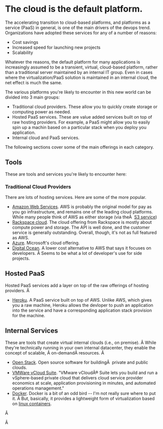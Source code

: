 # The cloud is the default platform.

The accelerating transition to cloud-based platforms, and platforms as a service (PaaS) in general, is one of the main drivers of the devops trend. Organizations have adopted these services for any of a number of reasons:

* Cost savings
* Increased speed for launching new projects
* Scalability

Whatever the reasons, the default platform for many applications is increasingly assumed to be a transient, virtual, cloud-based platform, rather than a traditional server maintained by an internal IT group. Even in cases where the virtualization/PaaS solution is maintained in an internal cloud, the net effect is much the same.

The various platforms you're likely to encounter in this new world can be divided into 3 main groups:

* Traditional cloud providers. These allow you to quickly create storage or computing power as needed.
* Hosted PaaS services. These are value added services built on top of raw hosting providers.  For example, a PaaS might allow you to easily spin up a machin based on a particular stack when you deploy you application.
* Internal cloud and PaaS services.

The following sections cover some of the main offerings in each category.

## Tools

These are tools and services you're likely to encounter here:

### Traditional Cloud Providers

There are lots of hosting services. Here are some of the more popular.

* [Amazon Web Services](http://aws.amazon.com/).  AWS is probably the original model for pay as you go infrastructure, and remains one of the leading cloud platforms. While many people think of AWS as either storage (via theÂ  [S3 service](http://aws.amazon.com/s3/)) 
* [Rackspace cloud](https://mycloud.rackspace.com/). The cloud offering from Rackspace is mostly about compute power and storage. The API is well done, and the customer service is generally outstanding. Overall, though, it's not as full featured as AWS.
* [Azure](http://www.windowsazure.com/). Microsoft's cloud offering.
* [Digital Ocean](https://www.digitalocean.com/). A lower cost alternative to AWS that says it focuses on developers. Â Seems to be what a lot of developer's use for side projects.

## Hosted PaaS

Hosted PaaS services add a layer on top of the raw offerings of hosting providers. Â 

* [Heroku](https://www.heroku.com/).  A PaaS service built on top of AWS. Unlike AWS, which gives you a raw machine, Heroku allows the devloper to push an application into the service and have a corresponding application stack provision for the machine.

## Internal Services

These are tools that create virtual internal clouds (i.e., on premise). Â While they're technically running in your own internal datacenter, they enable the concept of scalable, Â on-demandÂ resources. Â 

* [Open Stack](https://www.openstack.org/).  Open source software for buildingÂ  private and public clouds.
* [VMWare vCloud Suite](http://www.vmware.com/products/vcloud-suite/).  "VMware vCloudÂ® Suite lets you build and run a vSphere-based private cloud that delivers cloud service provider economics at scale, application provisioning in minutes, and automated operations management."
* [Docker](http://www.docker.io/).  Docker is a bit of an odd bird -- I'm not really sure where to put it. Â But, basically, it provides a lightweight form of virtualization based on [linux containers](http://en.wikipedia.org/wiki/LXC).

Â 

Â 

